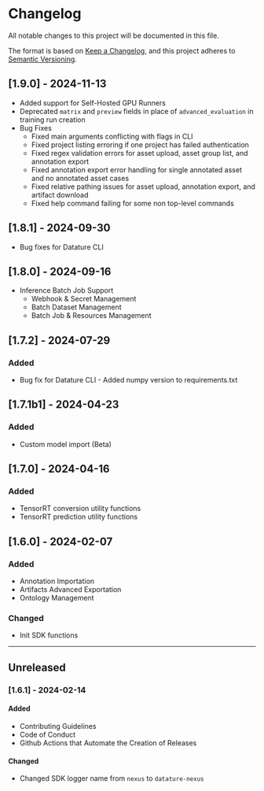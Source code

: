 # Changelog

All notable changes to this project will be documented in this file.

The format is based on [Keep a Changelog](https://keepachangelog.com/en/1.0.0/),
and this project adheres to [Semantic Versioning](https://semver.org/spec/v2.0.0.html).

## [1.9.0] - 2024-11-13

- Added support for Self-Hosted GPU Runners
- Deprecated `matrix` and `preview` fields in place of `advanced_evaluation` in training run creation
- Bug Fixes
  - Fixed main arguments conflicting with flags in CLI
  - Fixed project listing erroring if one project has failed authentication
  - Fixed regex validation errors for asset upload, asset group list, and annotation export
  - Fixed annotation export error handling for single annotated asset and no annotated asset cases
  - Fixed relative pathing issues for asset upload, annotation export, and artifact download
  - Fixed help command failing for some non top-level commands

## [1.8.1] - 2024-09-30

- Bug fixes for Datature CLI

## [1.8.0] - 2024-09-16

- Inference Batch Job Support
  - Webhook & Secret Management
  - Batch Dataset Management
  - Batch Job & Resources Management

## [1.7.2] - 2024-07-29

### Added

- Bug fix for Datature CLI - Added numpy version to requirements.txt

## [1.7.1b1] - 2024-04-23

### Added

- Custom model import (Beta)

## [1.7.0] - 2024-04-16

### Added

- TensorRT conversion utility functions
- TensorRT prediction utility functions

## [1.6.0] - 2024-02-07

### Added

- Annotation Importation
- Artifacts Advanced Exportation
- Ontology Management

### Changed

- Init SDK functions

---

## Unreleased

### [1.6.1] - 2024-02-14

#### Added

- Contributing Guidelines
- Code of Conduct
- Github Actions that Automate the Creation of Releases

#### Changed

- Changed SDK logger name from `nexus` to `datature-nexus`

